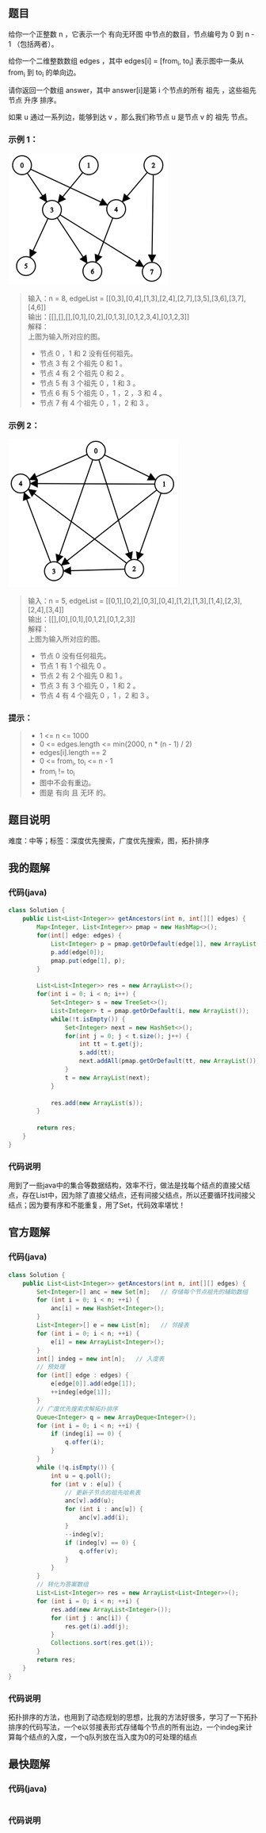## 题目
给你一个正整数 n ，它表示一个 有向无环图 中节点的数目，节点编号为 0 到 n - 1 （包括两者）。

给你一个二维整数数组 edges ，其中 edges[i] = [from<sub>i</sub>, to<sub>i</sub>] 表示图中一条从 from<sub>i</sub> 到 to<sub>i</sub> 的单向边。

请你返回一个数组 answer，其中 answer[i]是第 i 个节点的所有 祖先 ，这些祖先节点 升序 排序。

如果 u 通过一系列边，能够到达 v ，那么我们称节点 u 是节点 v 的 祖先 节点。

### 示例 1：
![](../../../../support/image/2192-有向无环图中一个节点的所有祖先/1.png)
> 输入：n = 8, edgeList = [[0,3],[0,4],[1,3],[2,4],[2,7],[3,5],[3,6],[3,7],[4,6]]  
> 输出：[[],[],[],[0,1],[0,2],[0,1,3],[0,1,2,3,4],[0,1,2,3]]   
> 解释：  
> 上图为输入所对应的图。  
> - 节点 0 ，1 和 2 没有任何祖先。  
> - 节点 3 有 2 个祖先 0 和 1 。  
> - 节点 4 有 2 个祖先 0 和 2 。  
> - 节点 5 有 3 个祖先 0 ，1 和 3 。  
> - 节点 6 有 5 个祖先 0 ，1 ，2 ，3 和 4 。  
> - 节点 7 有 4 个祖先 0 ，1 ，2 和 3 。
### 示例 2：
![](../../../../support/image/2192-有向无环图中一个节点的所有祖先/2.png)
> 输入：n = 5, edgeList = [[0,1],[0,2],[0,3],[0,4],[1,2],[1,3],[1,4],[2,3],[2,4],[3,4]]  
> 输出：[[],[0],[0,1],[0,1,2],[0,1,2,3]]  
> 解释：  
> 上图为输入所对应的图。  
> - 节点 0 没有任何祖先。  
> - 节点 1 有 1 个祖先 0 。  
> - 节点 2 有 2 个祖先 0 和 1 。  
> - 节点 3 有 3 个祖先 0 ，1 和 2 。  
> - 节点 4 有 4 个祖先 0 ，1 ，2 和 3 。  
### 提示：
> - 1 \<= n \<= 1000
> - 0 \<= edges.length <= min(2000, n * (n - 1) / 2)
> - edges[i].length == 2
> - 0 \<= from<sub>i</sub>, to<sub>i</sub> \<= n - 1
> - from<sub>i</sub> != to<sub>i</sub>
> - 图中不会有重边。
> - 图是 有向 且 无环 的。
## 题目说明
难度：中等；标签：深度优先搜索，广度优先搜索，图，拓扑排序
## 我的题解
### 代码(java)
```java
class Solution {
    public List<List<Integer>> getAncestors(int n, int[][] edges) {
        Map<Integer, List<Integer>> pmap = new HashMap<>();
        for(int[] edge: edges) {
            List<Integer> p = pmap.getOrDefault(edge[1], new ArrayList());
            p.add(edge[0]);
            pmap.put(edge[1], p);
        }

        List<List<Integer>> res = new ArrayList<>();
        for(int i = 0; i < n; i++) {
            Set<Integer> s = new TreeSet<>();
            List<Integer> t = pmap.getOrDefault(i, new ArrayList());
            while(!t.isEmpty()) {
                Set<Integer> next = new HashSet<>();
                for(int j = 0; j < t.size(); j++) {
                    int tt = t.get(j);
                    s.add(tt);
                    next.addAll(pmap.getOrDefault(tt, new ArrayList()));
                }
                t = new ArrayList(next);
            }

            res.add(new ArrayList(s));
        }

        return res;
    }
}
```
### 代码说明
用到了一些java中的集合等数据结构，效率不行，做法是找每个结点的直接父结点，存在List中，因为除了直接父结点，还有间接父结点，所以还要循环找间接父结点；因为要有序和不能重复，用了Set，代码效率堪忧！
## 官方题解
### 代码(java)
```java
class Solution {
    public List<List<Integer>> getAncestors(int n, int[][] edges) {
        Set<Integer>[] anc = new Set[n];   // 存储每个节点祖先的辅助数组
        for (int i = 0; i < n; ++i) {
            anc[i] = new HashSet<Integer>();
        }
        List<Integer>[] e = new List[n];   // 邻接表
        for (int i = 0; i < n; ++i) {
            e[i] = new ArrayList<Integer>();
        }
        int[] indeg = new int[n];   // 入度表
        // 预处理
        for (int[] edge : edges) {
            e[edge[0]].add(edge[1]);
            ++indeg[edge[1]];
        }
        // 广度优先搜索求解拓扑排序
        Queue<Integer> q = new ArrayDeque<Integer>();
        for (int i = 0; i < n; ++i) {
            if (indeg[i] == 0) {
                q.offer(i);
            }
        }
        while (!q.isEmpty()) {
            int u = q.poll();
            for (int v : e[u]) {
                // 更新子节点的祖先哈希表
                anc[v].add(u);
                for (int i : anc[u]) {
                    anc[v].add(i);
                }
                --indeg[v];
                if (indeg[v] == 0) {
                    q.offer(v);
                }
            }
        }
        // 转化为答案数组
        List<List<Integer>> res = new ArrayList<List<Integer>>();
        for (int i = 0; i < n; ++i) {
            res.add(new ArrayList<Integer>());
            for (int j : anc[i]) {
                res.get(i).add(j);
            }
            Collections.sort(res.get(i));
        }
        return res;
    }
}
```
### 代码说明
拓扑排序的方法，也用到了动态规划的思想，比我的方法好很多，学习了一下拓扑排序的代码写法，一个e以邻接表形式存储每个节点的所有出边，一个indeg来计算每个结点的入度，一个q队列放在当入度为0的可处理的结点
## 最快题解
### 代码(java)
```java
```
### 代码说明
